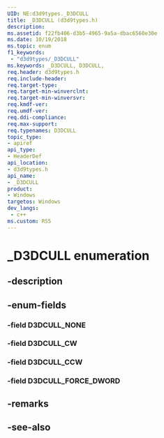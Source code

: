 ```yaml
---
UID: NE:d3d9types._D3DCULL
title: _D3DCULL (d3d9types.h)
description: 
ms.assetid: f22fb406-d3b5-4965-9a5a-dbac6560e30e
ms.date: 10/19/2018
ms.topic: enum
f1_keywords:
 - "d3d9types/_D3DCULL"
ms.keywords: _D3DCULL, D3DCULL, 
req.header: d3d9types.h
req.include-header:
req.target-type:
req.target-min-winverclnt:
req.target-min-winversvr:
req.kmdf-ver:
req.umdf-ver:
req.ddi-compliance:
req.max-support:
req.typenames: D3DCULL
topic_type: 
- apiref
api_type: 
- HeaderDef
api_location: 
- d3d9types.h
api_name: 
- _D3DCULL
product:
- Windows
targetos: Windows
dev_langs:
 - c++
ms.custom: RS5
---
```


# _D3DCULL enumeration

## -description



## -enum-fields

### -field D3DCULL_NONE 
### -field D3DCULL_CW 
### -field D3DCULL_CCW 
### -field D3DCULL_FORCE_DWORD 

## -remarks

## -see-also
